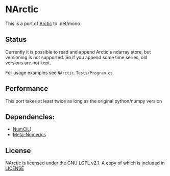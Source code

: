 # NArctic

This is a port of [Arctic](https://github.com/manahl/arctic/) to .net/mono

## Status

Currently it is possible to read and append Arctic's ndarray store, but versioning is not supported.
So if you append some time series, old versions are not kept.

For usage examples see `NArctic.Tests/Program.cs`

## Performance

This port takes at least twice as long as the original python/numpy version

## Dependencies:

 * [NumCIL](https://github.com/bh107/bohrium/tree/master/bridge/NumCIL/NumCIL))
 * [Meta-Numerics](https://github.com/cureos/metanumerics)

## License

NArctic is licensed under the GNU LGPL v2.1.  A copy of which is included in [LICENSE](LICENSE)